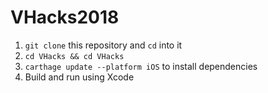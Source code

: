 # VHacks2018

1. `git clone` this repository and `cd` into it
2. `cd VHacks && cd VHacks`
3. `carthage update --platform iOS` to install dependencies
4. Build and run using Xcode
